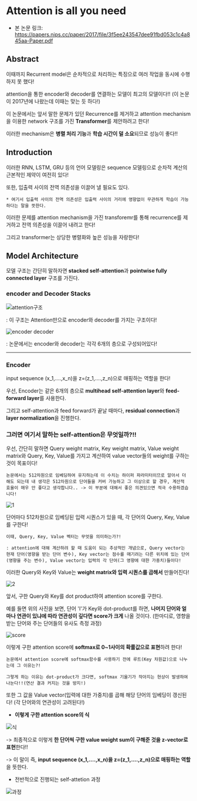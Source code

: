 # Attention is all you need

* 본 논문 링크: https://papers.nips.cc/paper/2017/file/3f5ee243547dee91fbd053c1c4a845aa-Paper.pdf

## Abstract

이때까지 Recurrent model은 순차적으로 처리하는 특징으로 여러 작업을 동시에 수행하지 못 했다!

attention을 통한 encoder와 decoder를 연결하는 모델이 최고의 모델이다!! (이 논문이 2017년에 나왔는데 이때는 맞는 듯 하다!)

이 논문에서는 앞서 말한 문제가 있던 Recurrence를 제거하고 attention mechanism을 이용한 network 구조를 가진 **Transformer**를 제안하려고 한다!

이러한 mechanism은 **병렬 처리 기능**과 **학습 시간이 덜 소요**되므로 성능이 좋다!!

## Introduction

이러한 RNN, LSTM, GRU 등의 언어 모델링은 sequence 모델링으로 순차적 계산의 근본적인 제약이 여전히 있다!

또한, 입출력 사이의 전역 의존성을 이끌어 낼 필요도 있다. 

    * 여기서 입출력 사이의 전역 의존성은 입출력 사이의 거리에 영향없이 무관하게 학습이 가능하다는 말을 뜻한다.

이러한 문제를 attention mechanism을 가진 transforemr를 통해 recurrence를 제거하고 전역 의존성을 이끌어 내려고 한다!

그리고 transformer는 상당한 병렬화와 높은 성능을 자랑한다!

## Model Architecture

모델 구조는 간단히 말하자면 **stacked self-attention**과 **pointwise fully connected layer** 구조를 가진다.

### encoder and Decoder Stacks

![attention구조](https://user-images.githubusercontent.com/59636424/131236887-85f885bf-19e4-4184-878b-35d6b5fb9367.PNG)

: 이 구조는 Attention만으로 encoder와 decoder를 가지는 구조이다!

![encoder decoder](https://user-images.githubusercontent.com/59636424/131237922-1e1f2555-8bbe-4133-a488-76802f0bc4e7.PNG)

: 논문에서는 encoder와 decoder는 각각 6개의 층으로 구성되어있다!

---

### Encoder

input sequence (x_1,....,x_n)을 z=(z_1,....,z_n)으로 매핑하는 역할을 한다!

우선, Encoder는 같은 6개의 층으로 **multihead self-attention layer**와 **feed-forward layer**를 사용한다.

그리고 self-attention과 feed forward가 끝날 때마다, **residual connection**과 **layer normalization**을 진행한다.

### 그러면 여기서 말하는 self-attention은 무엇일까?!!

우선, 간단히 말하면 Query weight matrix, Key weight matrix, Value weight matrix와 Query, Key, Value를 가지고 계산하여 value vector들의 weight를 구하는 것이 목표이다!

~~~
논문에서는 512차원으로 임베딩하여 유지하는데 이 수치는 하이퍼 파라미터이므로 알아서 더 해도 되는데 내 생각은 512차원으로 단어들을 커버 가능하고 그 이상으로 할 경우, 계산적 효율이 매우 안 좋다고 생각합니다.. -> 이 부분에 대해서 좋은 의견있으면 적극 수용하겠습니다!
~~~

![1](https://user-images.githubusercontent.com/59636424/131238532-5884c017-c2cb-4cec-9c2f-fdf4da6b5f23.png)

단어마다 512차원으로 임베딩된 입력 시퀀스가 있을 때, 각 단어의 Query, Key, Value를 구한다!

~~~
이때, Query, Key, Value 벡터는 무엇을 의미하는가?!

: attention에 대해 계산하려 할 때 도움이 되는 추상적인 개념으로, Query vector는 현재 단어(영향을 받는 단어 변수), Key vector는 점수를 매기려는 다른 위치에 있는 단어(영향을 주는 변수), Value vector는 입력의 각 단어(그 영향에 대한 가중치)들이다!
~~~

이러한 Query와 Key와 Value는 **weight matrix와 입력 시퀀스를 곱해서** 만들어진다!

![2](https://user-images.githubusercontent.com/59636424/131239123-9578926e-dfd7-4109-b04e-93ef8b55ebfc.png)

앞서, 구한 Query와 Key를 dot product하여 attention score를 구한다.

예를 들면 위의 사진을 보면, 단어 'I'가 Key와 dot-product를 하면, **나머지 단어와 얼마나 연관이 있냐에 따라 연관성이 깊다면 score가 크게** 나올 것이다. (한마디로, 영향을 받는 단어와 주는 단어들의 유사도 측정 과정)

![score](https://user-images.githubusercontent.com/59636424/131239246-d2661d24-3d0d-4985-a266-6252c8b6ec88.png)

이렇게 구한 attention score에 **softmax로 0~1사이의 확률값으로 표현**하려 한다!

~~~
논문에서 attention score에 softmax함수를 사용하기 전에 루트(Key 차원값)으로 나누는데 그 이유는?!

그렇게 하는 이유는 dot-product가 크다면, softmax 기울기가 작아지는 현상이 발생하여 나눈다!!(연산 결과 커지는 것을 방지!)
~~~

또한 그 값을 Value vector(입력에 대한 가중치)를 곱해 해당 단어의 임베딩이 갱신된다! (각 단어와의 연관성이 고려된다!)

* **이렇게 구한 attention score의 식**

![식](https://user-images.githubusercontent.com/59636424/131239678-697d030e-7cd8-4b3f-82a4-da292eac2102.PNG)

-> 최종적으로 이렇게 **한 단어씩 구한 value weight sum이 구해준 것을 z-vector로 표현**한다!!

-> 이 말이 즉, **input sequence (x_1,....,x_n)을 z=(z_1,....,z_n)으로 매핑하는 역할**을 뜻한다.

* 전반적으로 진행되는 self-attetion 과정

![과정](https://user-images.githubusercontent.com/59636424/131239680-7d587a9e-23e9-4ac9-9e74-7d7ded66475e.PNG)
